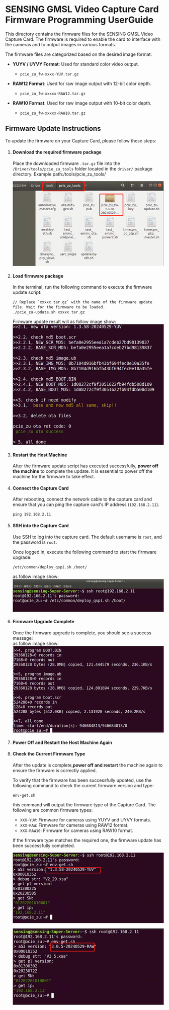 # SENSING GMSL Video Capture Card Firmware Programming UserGuide

This directory contains the firmware files for the SENSING GMSL Video Capture Card. The firmware is required to enable the card to interface with the cameras and to output images in various formats.

The firmware files are categorized based on the desired image format:

- **YUYV / UYVY Format**: Used for standard color video output.

  - `pcie_zu_fw-xxxx-YUV.tar.gz`
- **RAW12 Format**: Used for raw image output with 12-bit color depth.

  - `pcie_zu_fw-xxxxx-RAW12.tar.gz`
- **RAW10 Format**: Used for raw image output with 10-bit color depth.

  - `pcie_zu_fw-xxxxx-RAW10.tar.gz`

## Firmware Update Instructions

To update the firmware on your Capture Card, please follow these steps:

1. #### Download the required firmware package

   Place the downloaded firmware `.tar.gz` file into the `/Driver/tools/pcie_zu_tools` folder located in the `driver/` package directory. Example path:<Driver Package Directory>/tools/pcie_zu_tools/

   ![](..\imagesource\Copyfirmware.PNG)
2. #### Load firmware package

    In the terminal, run the following command to execute the firmware update script:

    ```
    // Replace `xxxxx.tar.gz` with the name of the firmware update file. Wait for the firmware to be loaded.
    ./pcie_zu-update.sh xxxxx.tar.gz
    ```
    Firmware update result will as follow image show:  
    ![](..\imagesource\Decryptfirmware.PNG)

3. #### Restart the Host Machine

    After the firmware update script has executed successfully, **power off the machine** to complete the update. It is essential to power off the machine for the firmware to take effect.

4. #### Connect the Capture Card

    After rebooting, connect the network cable to the capture card and ensure that you can ping the capture card's IP address (`192.168.2.11`).

    ```
    ping 192.168.2.11
    ```

5. #### SSH into the Capture Card

    Use SSH to log into the capture card. The default username is `root`, and the password is `root`.

    Once logged in, execute the following command to start the firmware upgrade:

    ```
    /etc/common/deploy_qspi.sh /boot/
    ```
    as follow image show:  
![](..\imagesource\begintoupDate.png)

6. #### Firmware Upgrade Complete

    Once the firmware upgrade is complete, you should see a success message:  
    as follow image show:  
![](..\imagesource\updatSuccess.png)

7. #### Power Off and Restart the Host Machine Again
8. #### Check the Current Firmware Type
    After the update is complete,**power off and restart** the machine again to ensure the firmware is correctly applied.

    To verify that the firmware has been successfully updated, use the following command to check the current firmware version and type:

    ```
    env-get.sh
    ```

    this command will output the firmware type of the Capture Card. The following are common firmware types:

    - `XXX-YUV`: Firmware for cameras using YUYV and UYVY formats.
    - `XXX-RAW`: Firmware for cameras using RAW12 format.
    - `XXX-RAW10`: Firmware for cameras using RAW10 format.

    If the firmware type matches the required one, the firmware update has been successfully completed.

    ![](..\imagesource\yuvformat.png)

    ![](..\imagesource\raw12Format.png)
